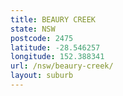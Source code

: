```yaml
---
title: BEAURY CREEK
state: NSW
postcode: 2475
latitude: -28.546257
longitude: 152.388341
url: /nsw/beaury-creek/
layout: suburb
---
```

